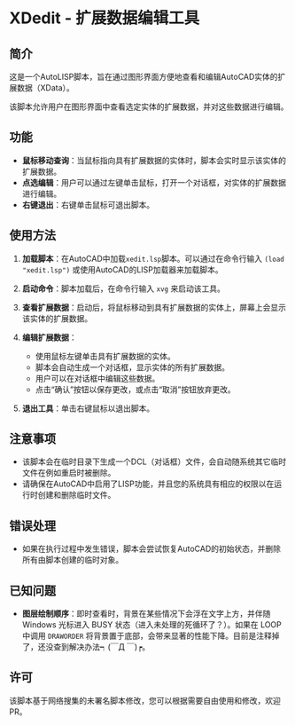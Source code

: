 # XDedit - 扩展数据编辑工具

## 简介

这是一个AutoLISP脚本，旨在通过图形界面方便地查看和编辑AutoCAD实体的扩展数据（XData）。

该脚本允许用户在图形界面中查看选定实体的扩展数据，并对这些数据进行编辑。

## 功能

- **鼠标移动查询**：当鼠标指向具有扩展数据的实体时，脚本会实时显示该实体的扩展数据。
- **点选编辑**：用户可以通过左键单击鼠标，打开一个对话框，对实体的扩展数据进行编辑。
- **右键退出**：右键单击鼠标可退出脚本。

## 使用方法

1. **加载脚本**：在AutoCAD中加载`xedit.lsp`脚本。可以通过在命令行输入 `(load "xedit.lsp")` 或使用AutoCAD的LISP加载器来加载脚本。

2. **启动命令**：脚本加载后，在命令行输入 `xvg` 来启动该工具。

3. **查看扩展数据**：启动后，将鼠标移动到具有扩展数据的实体上，屏幕上会显示该实体的扩展数据。

4. **编辑扩展数据**：
   - 使用鼠标左键单击具有扩展数据的实体。
   - 脚本会自动生成一个对话框，显示实体的所有扩展数据。
   - 用户可以在对话框中编辑这些数据。
   - 点击“确认”按钮以保存更改，或点击“取消”按钮放弃更改。

5. **退出工具**：单击右键鼠标以退出脚本。

## 注意事项

- 该脚本会在临时目录下生成一个DCL（对话框）文件，会自动随系统其它临时文件在例如重启时被删除。
- 请确保在AutoCAD中启用了LISP功能，并且您的系统具有相应的权限以在运行时创建和删除临时文件。

## 错误处理

- 如果在执行过程中发生错误，脚本会尝试恢复AutoCAD的初始状态，并删除所有由脚本创建的临时对象。

## 已知问题

- **图层绘制顺序**：即时查看时，背景在某些情况下会浮在文字上方，并伴随 Windows 光标进入 BUSY 状态（进入未处理的死循环了？）。如果在 LOOP 中调用 `DRAWORDER` 将背景置于底部，会带来显著的性能下降。目前是注释掉了，还没查到解决办法┑(￣Д ￣)┍。

## 许可

该脚本基于网络搜集的未署名脚本修改，您可以根据需要自由使用和修改，欢迎 PR。

